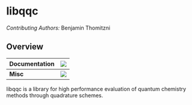 # libqqc
*Contributing Authors:* Benjamin Thomitzni

## Overview

|**Documentation** | [![][docs-img]][docs-url] |
| :----- | :----- |
| **Misc** | [![][license-img]][license-url]|

[docs-img]: https://img.shields.io/badge/docs-latest-blue
[docs-url]: https://bentho-uni.github.io/libqqc/
[license-img]: https://img.shields.io/github/license/BenTho-Uni/libqqc
[license-url]: https://github.com/BenTho-Uni/libqqc/blob/main/LICENSE

libqqc is a library for high performance evaluation of quantum chemistry methods through quadrature schemes.
